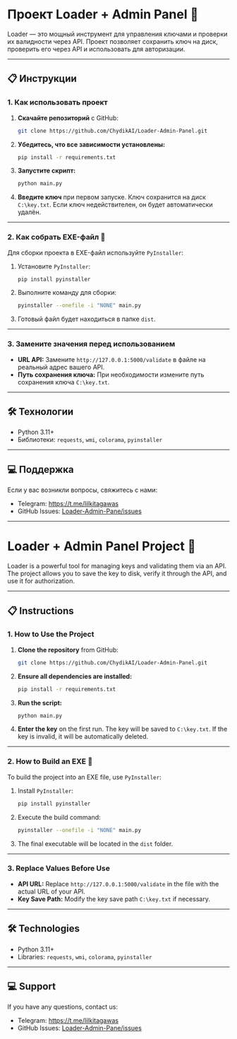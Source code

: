 # Проект Loader + Admin Panel 🚀

Loader — это мощный инструмент для управления ключами и проверки их валидности через API. Проект позволяет сохранить ключ на диск, проверить его через API и использовать для авторизации.

---

## 📋 Инструкции

### 1. Как использовать проект

1. **Скачайте репозиторий** с GitHub:
   ```bash
   git clone https://github.com/ChydikAI/Loader-Admin-Panel.git
   ```

2. **Убедитесь, что все зависимости установлены:**
   ```bash
   pip install -r requirements.txt
   ```

3. **Запустите скрипт:**
   ```bash
   python main.py
   ```

4. **Введите ключ** при первом запуске. Ключ сохранится на диск `C:\key.txt`. Если ключ недействителен, он будет автоматически удалён.

---

### 2. Как собрать EXE-файл 🔧

Для сборки проекта в EXE-файл используйте `PyInstaller`:

1. Установите `PyInstaller`:
   ```bash
   pip install pyinstaller
   ```

2. Выполните команду для сборки:
   ```bash
   pyinstaller --onefile -i "NONE" main.py
   ```

3. Готовый файл будет находиться в папке `dist`.

---

### 3. Замените значения перед использованием

- **URL API:** Замените `http://127.0.0.1:5000/validate` в файле на реальный адрес вашего API.
- **Путь сохранения ключа:** При необходимости измените путь сохранения ключа `C:\key.txt`.

---

## 🛠️ Технологии

- Python 3.11+
- Библиотеки: `requests`, `wmi`, `colorama`, `pyinstaller`

---

## 💻 Поддержка

Если у вас возникли вопросы, свяжитесь с нами:

- Telegram: https://t.me/lilkitagawas
- GitHub Issues: [Loader-Admin-Pane/issues](https://github.com/ChydikAI/Loader-Admin-Panel/issues)

---

# Loader + Admin Panel Project 🚀

Loader is a powerful tool for managing keys and validating them via an API. The project allows you to save the key to disk, verify it through the API, and use it for authorization.

---

## 📋 Instructions

### 1. How to Use the Project

1. **Clone the repository** from GitHub:
   ```bash
   git clone https://github.com/ChydikAI/Loader-Admin-Panel.git
   ```

2. **Ensure all dependencies are installed:**
   ```bash
   pip install -r requirements.txt
   ```

3. **Run the script:**
   ```bash
   python main.py
   ```

4. **Enter the key** on the first run. The key will be saved to `C:\key.txt`. If the key is invalid, it will be automatically deleted.

---

### 2. How to Build an EXE 🔧

To build the project into an EXE file, use `PyInstaller`:

1. Install `PyInstaller`:
   ```bash
   pip install pyinstaller
   ```

2. Execute the build command:
   ```bash
   pyinstaller --onefile -i "NONE" main.py
   ```

3. The final executable will be located in the `dist` folder.

---

### 3. Replace Values Before Use

- **API URL:** Replace `http://127.0.0.1:5000/validate` in the file with the actual URL of your API.
- **Key Save Path:** Modify the key save path `C:\key.txt` if necessary.

---

## 🛠️ Technologies

- Python 3.11+
- Libraries: `requests`, `wmi`, `colorama`, `pyinstaller`

---

## 💻 Support

If you have any questions, contact us:

- Telegram: https://t.me/lilkitagawas
- GitHub Issues: [Loader-Admin-Pane/issues](https://github.com/ChydikAI/Loader-Admin-Panel/issues)


